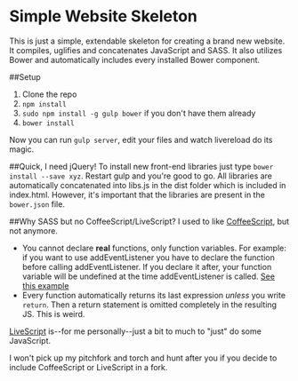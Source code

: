 Simple Website Skeleton
================

This is just a simple, extendable skeleton for creating a brand new website. It compiles, uglifies and concatenates JavaScript and SASS. It also utilizes Bower and automatically includes every installed Bower component.

##Setup
1. Clone the repo
2. ```npm install```
4. ```sudo npm install -g gulp bower``` if you don't have them already
3. ```bower install```

Now you can run ```gulp server```, edit your files and watch livereload do its magic.

##Quick, I need jQuery!
To install new front-end libraries just type ```bower install --save xyz```. Restart gulp and you're good to go. All libraries are automatically concatenated into libs.js in the dist folder which is included in index.html. However, it's important that the libraries are present in the `bower.json` file.

##Why SASS but no CoffeeScript/LiveScript?
I used to like [CoffeeScript](http://coffeescript.org/), but not anymore.
- You cannot declare **real** functions, only function variables. For example: if you want to use addEventListener you have to declare the function before calling addEventListener. If you declare it after, your function variable will be undefined at the time addEventListener is called. [See this example](http://codepen.io/Retzudo/pen/EgoJw?editors=001)
- Every function automatically returns its last expression *unless* you write ```return```. Then a return statement is omitted completely in the resulting JS. This is weird.

[LiveScript](http://livescript.net/) is--for me personally--just a bit to much to "just" do some JavaScript.

I won't pick up my pitchfork and torch and hunt after you if you decide to include CoffeeScript or LiveScript in a fork.
